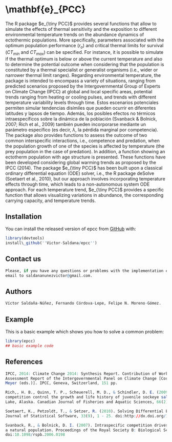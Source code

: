 
# \mathbf{e}_{PCC}

<!-- badges: start -->
<!-- badges: end -->

The R package $e_{\tiny PCC}$ provides several functions that allow to simulate the effects of thermal sensitivity and the exposition to different environmental temperature trends on the abundance dynamics of ectothermic populations. More specifically, parameters associated with the optimum population performance ($r_{o}$) and critical thermal limits for survival ($CT_{min}$ and $CT_{max}$) can be specified. For instance, it is possible to simulate if the thermal optimum is below or above the current temperature and also to determine the potential outcome when considering that the population is constituted by a thermal specialist or generalist organisms (i.e., wider or narrower thermal limit ranges). Regarding environmental temperature, the package is intended to encompass a variety of situations, ranging from predicted scenarios proposed by the Intergovernmental Group of Experts on Climate Change (IPCC) at global and local specific areas, potential trends ranging from heating or cooling pulses, and trends with different temperature variability levels through time. Estos escenarios potenciales permiten simular tendencias disímiles que pueden ocurrir en diferentes latitudes y lapsos de tiempo. Además, los posibles efectos no térmicos intraespecíficos sobre la dinámica de la población (Svanback \& Bolnick, 2007; Rich et al., 2009) también pueden incorporarse mediante un parámetro específico (es decir, $\lambda$, la pérdida marginal por competencia).
The package also provides functions to assess the outcome of two common interspecific interactions, i.e., competence and predation, when the population growth of one of the species is affected by temperature (the prey population in the case of predation).  In addition, a function showing an ectotherm population with age structure is presented. These functions have been developed considering global warming trends as proposed by the IPCC (2014).
The package $e_{\tiny PCC}$ has been built upon a classical ordinary differential equation (ODE) solver, i.e., the  R package deSolve (Soetaert et al., 2010), but our approach involves incorporating temperature effects through time, which leads to a non-autonomous system ODE approach.
For each temperature trend, $e_{\tiny PCC}$ provides a specific function that allows visualizing variations in abundance, the corresponding carrying capacity, and temperature trends.

## Installation

You can install the released version of epcc from [GitHub](https://github.com/Victor-Saldana/epcc) with:

``` r
library(devtools)
install\_github(''Victor-Saldana/epcc'')
```

## Contact us 
``` r
Please, if you have any questions or problems with the implementation of the package,  send an 
email to saldananunezvictor@gmail.com.
```

## Authors
``` r
Víctor Saldaña-Núñez, Fernando Córdova-Lepe, Felipe N. Moreno-Gómez.
```

## Example

This is a basic example which shows you how to solve a common problem:

``` r
library(epcc)
## basic example code
```
## References
``` r
IPCC, 2014: Climate Change 2014: Synthesis Report. Contribution of Working Groups I, II and III to the Fifth 
Assessment Report of the Intergovernmental Panel on Climate Change [Core Writing Team, R.K. Pachauri and L.A. 
Meyer (eds.)]. IPCC, Geneva, Switzerland, 151 pp.
```
``` r
Rich,, H. B., Quinn, T. P., Scheuerell, M. D., & Schindler, D. E. (2009). Climate and intraspecific 
competition control the growth and life history of juvenile sockeye salmon (Oncorhynchus nerka) in Iliamna 
Lake, Alaska. Canadian Journal of Fisheries and Aquatic Sciences, 66(2), 238-246.doi:10.1139/f08-210
```
``` r
Soetaert, K., Petzoldt, T., & Setzer, R. (2010). Solving Differential Equations in R: Package deSolve. 
Journal of Statistical Software, 33(9), 1 - 25. doi:http://dx.doi.org/10.18637/jss.v033.i09
```

``` r
Svanback, R., & Bolnick, D. I. (2007). Intraspecific competition drives increased resource use diversity within 
a natural population. Proceedings of the Royal Society B: Biological Sciences, 274(1611), 839-844. 
doi:10.1098/rspb.2006.0198 
```
